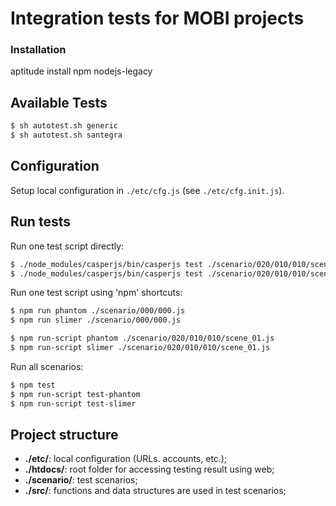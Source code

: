 # Integration tests for MOBI projects

### Installation

  aptitude install npm nodejs-legacy




## Available Tests

```bash
$ sh autotest.sh generic
$ sh autotest.sh santegra
```



## Configuration 

Setup local configuration in `./etc/cfg.js` (see `./etc/cfg.init.js`).



## Run tests

Run one test script directly:
```bash
$ ./node_modules/casperjs/bin/casperjs test ./scenario/020/010/010/scene_01.js --pre=./src/pre.js
$ ./node_modules/casperjs/bin/casperjs test ./scenario/020/010/010/scene_01.js --pre=./src/pre.js --engine=slimerjs

```

Run one test script using 'npm' shortcuts:
```bash
$ npm run phantom ./scenario/000/000.js
$ npm run slimer ./scenario/000/000.js

$ npm run-script phantom ./scenario/020/010/010/scene_01.js
$ npm run-script slimer ./scenario/020/010/010/scene_01.js
```

Run all scenarios:
```bash
$ npm test
$ npm run-script test-phantom
$ npm run-script test-slimer
```



## Project structure

* **./etc/**: local configuration (URLs. accounts, etc.);
* **./htdocs/**: root folder for accessing testing result using web;
* **./scenario/**: test scenarios;
* **./src/**: functions and data structures are used in test scenarios;
